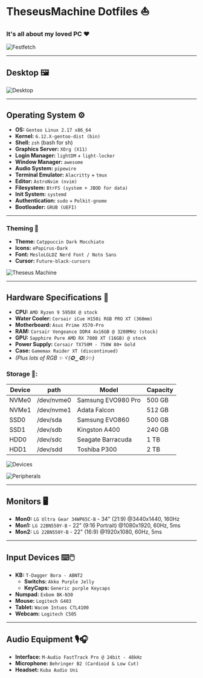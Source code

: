 # TheseusMachine Dotfiles ⛵

### It's all about my loved PC ❤️

![Festfetch](https://github.com/jKy0n/TheseusMachine-dotfiles/blob/main/Pictures/TheseusMachine-dotfiles-media/fastfetch-02-Apr-2025.png?)

---

## Desktop 🖼️

![Desktop](https://github.com/jKy0n/TheseusMachineDotFiles/blob/main/media/Desktop-14-Nov-2024.jpg)

---

## Operating System ⚙️

- **OS:** `Gentoo Linux 2.17 x86_64`
- **Kernel:** `6.12.X-gentoo-dist (bin)`
- **Shell:** `zsh` (bash for sh)
- **Graphics Server:** `XOrg (X11)`
- **Login Manager:** `lightDM` + `light-locker`
- **Window Manager:** `awesome`
- **Audio System:** `pipewire`
- **Terminal Emulator:** `Alacritty` + `tmux`
- **Editor:** `AstroNvim (nvim)`
- **Filesystem:** `BtrFS (system + JBOD for data)`
- **Init System:** `systemd`
- **Authentication:** `sudo` + `Polkit-gnome`
- **Bootloader:** `GRUB (UEFI)`

---

### Theming 🎨

- **Theme:** `Catppuccin Dark Mocchiato`
- **Icons:** `ePapirus-Dark`
- **Font:** `MesloLGLDZ Nerd Font / Noto Sans`
- **Cursor:** `Future-black-cursors`

![Theseus Machine](https://github.com/jKy0n/TheseusMachineDotFiles/blob/main/media/TheseusMachine-09-Aug-2024.jpg)

---

## Hardware Specifications 🔧

- **CPU:** `AMD Ryzen 9 5950X @ stock`
- **Water Cooler:** `Corsair iCue H150i RGB PRO XT (360mm)`
- **Motherboard:** `Asus Prime X570-Pro`
- **RAM:** `Corsair Vengeance DDR4 4x16GB @ 3200MHz (stock)`
- **GPU:** `Sapphire Pure AMD RX 7800 XT (16GB) @ stock`
- **Power Supply:** `Corsair TX750M - 750W 80+ Gold`
- **Case:** `Gamemax Raider XT (discontinued)`
- *(Plus lots of RGB ✨ヾ(✪‿✪)ｼ✨)*


### Storage 💾:

| Device |    path    |        Model         | Capacity |
|--------|------------|----------------------|----------|
| NVMe0  | /dev/nvme0 | Samsung EVO980 Pro   | 500 GB   |
| NVMe1  | /dev/nvme1 | Adata Falcon         | 512 GB   |
| SSD0   |  /dev/sda  | Samsung EVO860       | 500 GB   |
| SSD1   |  /dev/sdb  | Kingston A400        | 240 GB   |
| HDD0   |  /dev/sdc  | Seagate Barracuda    | 1 TB     |
| HDD1   |  /dev/sdd  | Toshiba P300         | 2 TB     |


![Devices](https://github.com/jKy0n/TheseusMachineDotFiles/blob/main/media/devicesTab-14-Nov-2024.png)

![Peripherals](https://github.com/jKy0n/TheseusMachineDotFiles/blob/main/media/Peripherals-14-Nov-2024.jpg)

---

## Monitors 🖥️

- **Mon0:** `LG Ultra Gear 34WP65C-B` - 34" (21:9) @3440x1440, 160Hz
- **Mon1:** `LG 22BN550Y-B` - 22" (9:16 Portrait) @1080x1920, 60Hz, 5ms
- **Mon2:** `LG 22BN550Y-B` - 22" (16:9) @1920x1080, 60Hz, 5ms

---

## Input Devices ⌨️🖱️

- **KB:** `T-Dagger Bora - ABNT2`
    - **Switchs:** `Akko Purple Jelly`
    - **KeyCaps:** `Generic purple Keycaps`
- **Numpad:** `Exbom BK-N30`
- **Mouse:** `Logitech G403`
- **Tablet:** `Wacom Intuos CTL4100`
- **Webcam:** `Logitech C505`

---

## Audio Equipment 🎙️🎧

- **Interface:** `M-Audio FastTrack Pro @ 24bit - 48kHz`
- **Microphone:** `Behringer B2 (Cardioid & Low Cut)`
- **Headset:** `Kuba Audio Uni`

